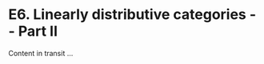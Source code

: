 # E6. Linearly distributive categories -- Part II

<!-- see how linear distributivity is dervied from the basic rules of linear logic

Unlike in its categorical semantics, linear distributivity is not a fundamental axiom in linear logic... -->

Content in transit ...